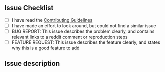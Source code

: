 ## Issue Checklist
<!-- Hello, thanks for opening an issue in our project!  

- [x] Check off an item by placing an x in the square brackets -->
- [ ] I have read the [Contributing Guidelines](https://github.com/cannawen/metric_units_reddit_bot/blob/master/.github/CONTRIBUTING.md)
- [ ] I have made an effort to look around, but could not find a similar issue
- [ ] BUG REPORT: This issue describes the problem clearly, and contains relevant links to a reddit comment or reproduction steps
- [ ] FEATURE REQUEST: This issue describes the feature clearly, and states why this is a good feature to add

## Issue description

